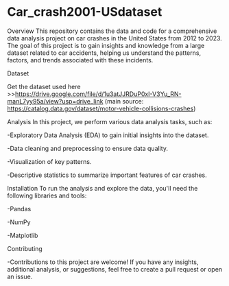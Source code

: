 # Car_crash2001-USdataset

Overview
This repository contains the data and code for a comprehensive data analysis project on car crashes in the United States from 2012 to 2023. The goal of this project is to gain insights and knowledge from a large dataset related to car accidents, helping us understand the patterns, factors, and trends associated with these incidents.

Dataset

Get the dataset used here >>https://drive.google.com/file/d/1u3atJJRDuP0xI-V3Yu_RN-manL7yy95a/view?usp=drive_link (main source: https://catalog.data.gov/dataset/motor-vehicle-collisions-crashes) 

Analysis
In this project, we perform various data analysis tasks, such as:

-Exploratory Data Analysis (EDA) to gain initial insights into the dataset.

-Data cleaning and preprocessing to ensure data quality.

-Visualization of key patterns.

-Descriptive statistics to summarize important features of car crashes.


Installation
To run the analysis and explore the data, you'll need the following libraries and tools:

-Pandas

-NumPy

-Matplotlib

Contributing


-Contributions to this project are welcome! If you have any insights, additional analysis, or suggestions, feel free to create a pull request or open an issue.

